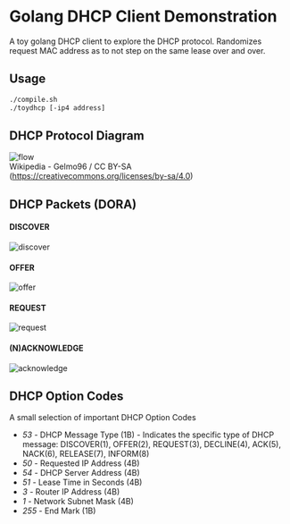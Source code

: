 # Golang DHCP Client Demonstration

A toy golang DHCP client to explore the DHCP protocol.
Randomizes request MAC address as to not step on the same lease over and over.

## Usage
```bash
./compile.sh
./toydhcp [-ip4 address]
```

## DHCP Protocol Diagram

![flow](img/flow.png)  
Wikipedia - Gelmo96 / CC BY-SA (https://creativecommons.org/licenses/by-sa/4.0)

## DHCP Packets (DORA)

#### DISCOVER
![discover](img/discover.png)

#### OFFER
![offer](img/offer.png)

#### REQUEST
![request](img/request.png)

#### (N)ACKNOWLEDGE
![acknowledge](img/ack.png)

## DHCP Option Codes
A small selection of important DHCP Option Codes
- *53* - DHCP Message Type (1B) - Indicates the specific type of DHCP message: DISCOVER(1), OFFER(2), REQUEST(3), DECLINE(4), ACK(5), NACK(6), RELEASE(7), INFORM(8)
- *50* - Requested IP Address (4B)
- *54* - DHCP Server Address (4B)
- *51* - Lease Time in Seconds (4B)
- *3* - Router IP Address (4B)
- *1* - Network Subnet Mask (4B)
- *255* - End Mark (1B)